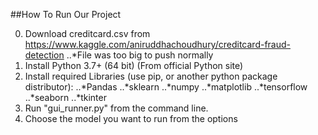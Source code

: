 ##How To Run Our Project

0. Download creditcard.csv from https://www.kaggle.com/aniruddhachoudhury/creditcard-fraud-detection
..*File was too big to push normally
1. Install Python 3.7+ (64 bit) (From official Python site)
2. Install required Libraries (use pip, or another python package distributor):
..*Pandas
..*sklearn
..*numpy
..*matplotlib
..*tensorflow
..*seaborn
..*tkinter
3. Run "gui_runner.py" from the command line.
4. Choose the model you want to run from the options
